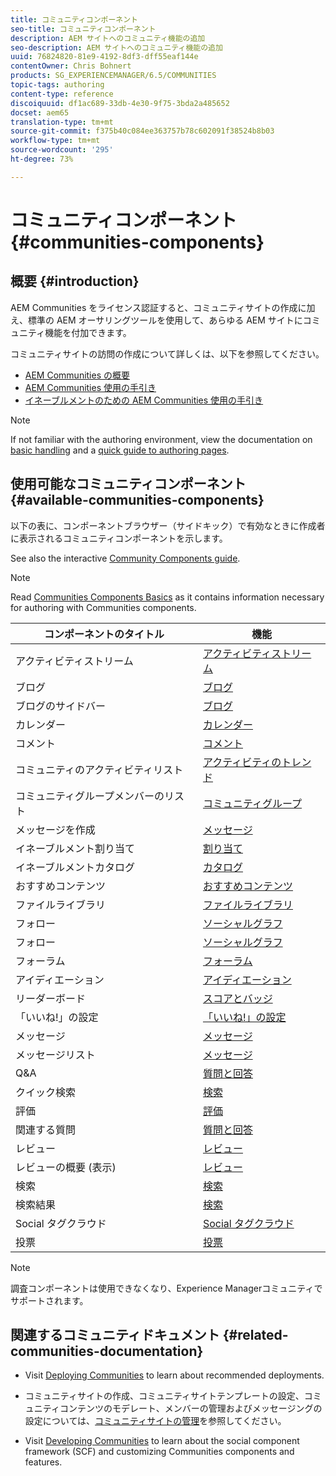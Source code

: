 ```yaml
---
title: コミュニティコンポーネント
seo-title: コミュニティコンポーネント
description: AEM サイトへのコミュニティ機能の追加
seo-description: AEM サイトへのコミュニティ機能の追加
uuid: 76824820-81e9-4192-8df3-dff55eaf144e
contentOwner: Chris Bohnert
products: SG_EXPERIENCEMANAGER/6.5/COMMUNITIES
topic-tags: authoring
content-type: reference
discoiquuid: df1ac689-33db-4e30-9f75-3bda2a485652
docset: aem65
translation-type: tm+mt
source-git-commit: f375b40c084ee363757b78c602091f38524b8b03
workflow-type: tm+mt
source-wordcount: '295'
ht-degree: 73%

---
```



# コミュニティコンポーネント {#communities-components}

## 概要 {#introduction}

AEM Communities をライセンス認証すると、コミュニティサイトの作成に加え、標準の AEM オーサリングツールを使用して、あらゆる AEM サイトにコミュニティ機能を付加できます。

コミュニティサイトの訪問の作成について詳しくは、以下を参照してください。

* [AEM Communities の概要](/help/communities/overview.md)
* [AEM Communities 使用の手引き](/help/communities/getting-started.md)
* [イネーブルメントのための AEM Communities 使用の手引き](/help/communities/getting-started-enablement.md)

>[!NOTE]
>
>If not familiar with the authoring environment, view the documentation on [basic handling](/help/sites-authoring/basic-handling.md) and a [quick guide to authoring pages](/help/sites-authoring/qg-page-authoring.md).

## 使用可能なコミュニティコンポーネント {#available-communities-components}

以下の表に、コンポーネントブラウザー（サイドキック）で有効なときに作成者に表示されるコミュニティコンポーネントを示します。

See also the interactive [Community Components guide](/help/communities/components-guide.md).

>[!NOTE]
>
>Read [Communities Components Basics](/help/communities/basics.md) as it contains information necessary for authoring with Communities components.

| **コンポーネントのタイトル** | **機能** |
|---|---|
| アクティビティストリーム | [アクティビティストリーム](/help/communities/activities.md) |
| ブログ | [ブログ](/help/communities/blog-feature.md) |
| ブログのサイドバー | [ブログ](/help/communities/blog-feature.md) |
| カレンダー | [カレンダー](/help/communities/calendar.md) |
| コメント | [コメント](/help/communities/comments.md) |
| コミュニティのアクティビティリスト | [アクティビティのトレンド](/help/communities/trends.md) |
| コミュニティグループメンバーのリスト | [コミュニティグループ](/help/communities/creating-groups.md) |
| メッセージを作成 | [メッセージ](/help/communities/configure-messaging.md) |
| イネーブルメント割り当て | [割り当て](/help/communities/assignments.md) |
| イネーブルメントカタログ | [カタログ](/help/communities/catalog.md) |
| おすすめコンテンツ | [おすすめコンテンツ](/help/communities/featured.md) |
| ファイルライブラリ | [ファイルライブラリ](/help/communities/file-library.md) |
| フォロー | [ソーシャルグラフ](/help/communities/socialgraph.md) |
| フォロー | [ソーシャルグラフ](/help/communities/socialgraph.md) |
| フォーラム | [フォーラム](/help/communities/forum.md) |
| アイディエーション | [アイディエーション](/help/communities/ideation-feature.md) |
| リーダーボード | [スコアとバッジ](/help/communities/enabling-leaderboard.md) |
| 「いいね!」の設定 | [「いいね!」の設定](/help/communities/liking.md) |
| メッセージ | [メッセージ](/help/communities/configure-messaging.md) |
| メッセージリスト | [メッセージ](/help/communities/configure-messaging.md) |
| Q&amp;A | [質問と回答](/help/communities/working-with-qna.md) |
| クイック検索 | [検索](/help/communities/search.md) |
| 評価 | [評価](/help/communities/rating.md) |
| 関連する質問 | [質問と回答](/help/communities/working-with-qna.md) |
| レビュー | [レビュー](/help/communities/reviews.md) |
| レビューの概要 (表示) | [レビュー](/help/communities/reviews.md) |
| 検索 | [検索](/help/communities/search.md) |
| 検索結果 | [検索](/help/communities/search.md) |
| Social タグクラウド | [Social タグクラウド](/help/communities/tagcloud.md) |
| 投票 | [投票](/help/communities/voting.md) |

>[!NOTE]
>
>調査コンポーネントは使用できなくなり、Experience Managerコミュニティでサポートされます。

## 関連するコミュニティドキュメント {#related-communities-documentation}

* Visit [Deploying Communities](/help/communities/deploy-communities.md) to learn about recommended deployments.

* コミュニティサイトの作成、コミュニティサイトテンプレートの設定、コミュニティコンテンツのモデレート、メンバーの管理およびメッセージングの設定については、[コミュニティサイトの管理](/help/communities/administer-landing.md)を参照してください。

* Visit [Developing Communities](/help/communities/communities.md) to learn about the social component framework (SCF) and customizing Communities components and features.

